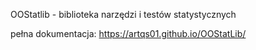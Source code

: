 OOStatlib - biblioteka narzędzi i testów statystycznych

pełna dokumentacja: https://artqs01.github.io/OOStatLib/
